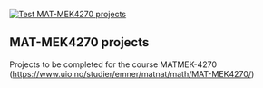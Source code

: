 [![Test MAT-MEK4270 projects](https://github.com/karensamseth/matmek4270-projects/actions/workflows/matmek4270.yml/badge.svg)](https://github.com/karensamseth/matmek4270-projects/actions/workflows/matmek4270.yml)

## MAT-MEK4270 projects

Projects to be completed for the course MATMEK-4270 (https://www.uio.no/studier/emner/matnat/math/MAT-MEK4270/)
